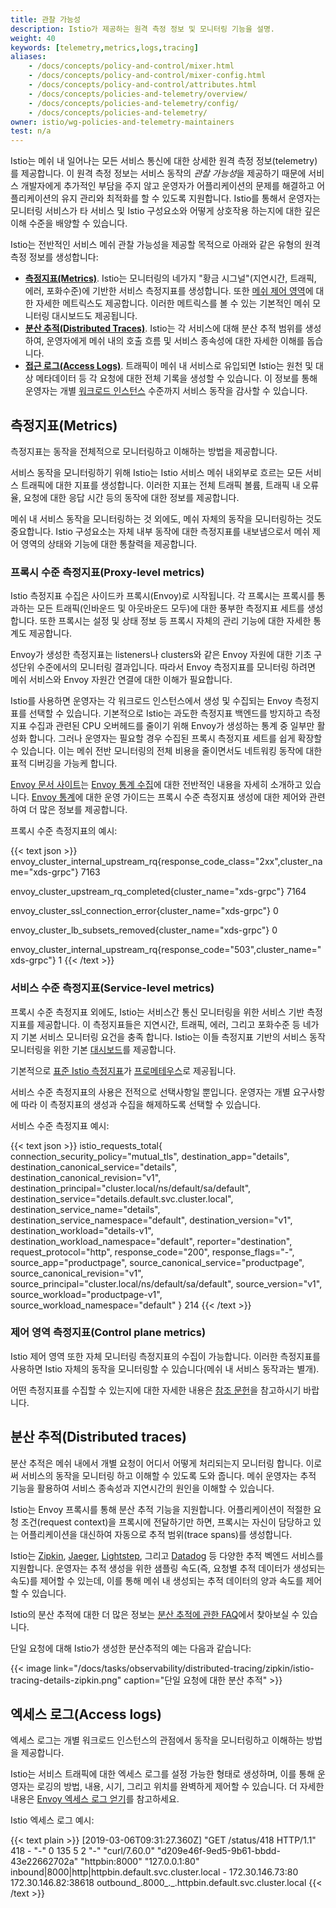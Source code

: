 ```yaml
---
title: 관찰 가능성
description: Istio가 제공하는 원격 측정 정보 및 모니터링 기능을 설명.
weight: 40
keywords: [telemetry,metrics,logs,tracing]
aliases:
    - /docs/concepts/policy-and-control/mixer.html
    - /docs/concepts/policy-and-control/mixer-config.html
    - /docs/concepts/policy-and-control/attributes.html
    - /docs/concepts/policies-and-telemetry/overview/
    - /docs/concepts/policies-and-telemetry/config/
    - /docs/concepts/policies-and-telemetry/
owner: istio/wg-policies-and-telemetry-maintainers
test: n/a
---
```


Istio는 메쉬 내 일어나는 모든 서비스 통신에 대한 상세한 원격 측정 정보(telemetry)를 제공합니다. 이 원격 측정 정보는 서비스 동작의 *관찰 가능성*을 제공하기 때문에 
서비스 개발자에게 추가적인 부담을 주지 않고 운영자가 어플리케이션의 문제를 해결하고 어플리케이션의 유지 관리와 최적화를 할 수 있도록 지원합니다. Istio를 통해서 운영자는 
모니터링 서비스가 타 서비스 및 Istio 구성요소와 어떻게 상호작용 하는지에 대한 깊은 이해 수준을 배양할 수 있습니다.

Istio는 전반적인 서비스 메쉬 관찰 가능성을 제공할 목적으로 아래와 같은 유형의 원격 측정 정보를 생성합니다:

- [**측정지표(Metrics)**](#metrics). Istio는 모니터링의 네가지 "황금 시그널"(지연시간, 트래픽, 에러, 포화수준)에 기반한 서비스 측정지표를 생성합니다. 
  또한 [메쉬 제어 영역](/docs/ops/deployment/architecture/)에 대한 자세한 메트릭스도 제공합니다. 이러한 메트릭스를 볼 수 있는 기본적인 메쉬 모니터링 대시보드도 
  제공됩니다.  
- [**분산 추적(Distributed Traces)**](#distributed-traces). Istio는 각 서비스에 대해 분산 추적 범위를 생성하여, 운영자에게 메쉬 내의 호출 흐름 및 
  서비스 종속성에 대한 자세한 이해를 돕습니다.
- [**접근 로그(Access Logs)**](#access-logs). 트래픽이 메쉬 내 서비스로 유입되면 Istio는 원천 및 대상 메타데이터 등 각 요청에 대한 전체 기록을 생성할 수 
  있습니다. 이 정보를 통해 운영자는 개별 [워크로드 인스턴스](/docs/reference/glossary/#workload-instance) 수준까지 서비스 동작을 감사할 수 있습니다. 

## 측정지표(Metrics)

측정지표는 동작을 전체적으로 모니터링하고 이해하는 방법을 제공합니다.

서비스 동작을 모니터링하기 위해 Istio는 Istio 서비스 메쉬 내외부로 흐르는 모든 서비스 트래픽에 대한 지표를 생성합니다. 이러한 지표는 전체 트래픽 볼륨, 트래픽 내 
오류율, 요청에 대한 응답 시간 등의 동작에 대한 정보를 제공합니다. 

메쉬 내 서비스 동작을 모니터링하는 것 외에도, 메쉬 자체의 동작을 모니터링하는 것도 중요합니다. Istio 구성요소는 자체 내부 동작에 대한 측정지표를 내보냄으로서 
메쉬 제어 영역의 상태와 기능에 대한 통찰력을 제공합니다.

### 프록시 수준 측정지표(Proxy-level metrics)

Istio 측정지표 수집은 사이드카 프록시(Envoy)로 시작됩니다. 각 프록시는 프록시를 통과하는 모든 트래픽(인바운드 및 아웃바운드 모두)에 대한 풍부한 측정지표 세트를 
생성합니다. 또한 프록시는 설정 및 상태 정보 등 프록시 자체의 관리 기능에 대한 자세한 통계도 제공합니다.

Envoy가 생성한 측정지표는 listeners나 clusters와 같은 Envoy 자원에 대한 기초 구성단위 수준에서의 모니터링 결과입니다. 따라서 Envoy 측정지표를 모니터링 
하려면 메쉬 서비스와 Envoy 자원간 연결에 대한 이해가 필요합니다.

Istio를 사용하면 운영자는 각 워크로드 인스턴스에서 생성 및 수집되는 Envoy 측정지표를 선택할 수 있습니다. 기본적으로 Istio는 과도한 측정지표 백엔드를 방지하고 
측정지표 수집과 관련된 CPU 오버헤드를 줄이기 위해 Envoy가 생성하는 통계 중 일부만 활성화 합니다. 그러나 운영자는 필요할 경우 수집된 프록시 측정지표 세트를 쉽게 
확장할 수 있습니다. 이는 메쉬 전반 모니터링의 전체 비용을 줄이면서도 네트워킹 동작에 대한 표적 디버깅을 가능케 합니다.

[Envoy 문서 사이트](https://www.envoyproxy.io/docs/envoy/latest/)는 [Envoy 통계 수집](https://www.envoyproxy.io/docs/envoy/latest/intro/arch_overview/observability/statistics.html?highlight=statistics)에 대한 전반적인 내용을 자세히 소개하고 있습니다. 
[Envoy 통계](/docs/ops/configuration/telemetry/envoy-stats/)에 대한 운영 가이드는 프록시 수준 측정지표 생성에 대한 제어와 관련하여 더 많은 정보를 
제공합니다.

프록시 수준 측정지표의 예시:

{{< text json >}}
envoy_cluster_internal_upstream_rq{response_code_class="2xx",cluster_name="xds-grpc"} 7163

envoy_cluster_upstream_rq_completed{cluster_name="xds-grpc"} 7164

envoy_cluster_ssl_connection_error{cluster_name="xds-grpc"} 0

envoy_cluster_lb_subsets_removed{cluster_name="xds-grpc"} 0

envoy_cluster_internal_upstream_rq{response_code="503",cluster_name="xds-grpc"} 1
{{< /text >}}

### 서비스 수준 측정지표(Service-level metrics)

프록시 수준 측정지표 외에도, Istio는 서비스간 통신 모니터링을 위한 서비스 기반 측정지표를 제공합니다. 이 측정지표들은 지연시간, 트래픽, 에러, 그리고 포화수준 등 
네가지 기본 서비스 모니터링 요건을 충족 합니다. Istio는 이들 측정지표 기반의 서비스 동작 모니터링을 위한 기본 [대시보드](/docs/tasks/observability/metrics/using-istio-dashboard/)를 제공합니다.
 
기본적으로 [표준 Istio 측정지표](/docs/reference/config/metrics/)가 [프로메테우스](/docs/ops/integrations/prometheus/)로 제공됩니다.

서비스 수준 측정지표의 사용은 전적으로 선택사항일 뿐입니다. 운영자는 개별 요구사항에 따라 이 측정지표의 생성과 수집을 해제하도록 선택할 수 있습니다. 

서비스 수준 측정지표 예시:

{{< text json >}}
istio_requests_total{
  connection_security_policy="mutual_tls",
  destination_app="details",
  destination_canonical_service="details",
  destination_canonical_revision="v1",
  destination_principal="cluster.local/ns/default/sa/default",
  destination_service="details.default.svc.cluster.local",
  destination_service_name="details",
  destination_service_namespace="default",
  destination_version="v1",
  destination_workload="details-v1",
  destination_workload_namespace="default",
  reporter="destination",
  request_protocol="http",
  response_code="200",
  response_flags="-",
  source_app="productpage",
  source_canonical_service="productpage",
  source_canonical_revision="v1",
  source_principal="cluster.local/ns/default/sa/default",
  source_version="v1",
  source_workload="productpage-v1",
  source_workload_namespace="default"
} 214
{{< /text >}}

### 제어 영역 측정지표(Control plane metrics)

Istio 제어 영역 또한 자체 모니터링 측정지표의 수집이 가능합니다. 이러한 측정지표를 사용하면 Istio 자체의 동작을 모니터링할 수 있습니다(메쉬 내 서비스 동작과는 
별개). 

어떤 측정지표를 수집할 수 있는지에 대한 자세한 내용은 [참조 문헌](/docs/reference/commands/pilot-discovery/#metrics)을 참고하시기 바랍니다.

## 분산 추적(Distributed traces)

분산 추적은 메쉬 내에서 개별 요청이 어디서 어떻게 처리되는지 모니터링 합니다. 이로써 서비스의 동작을 모니터링 하고 이해할 수 있도록 도와 줍니다. 
메쉬 운영자는 추적 기능을 활용하여 서비스 종속성과 지연시간의 원인을 이해할 수 있습니다. 

Istio는 Envoy 프록시를 통해 분산 추적 기능을 지원합니다. 어플리케이션이 적절한 요청 조건(request context)을 프록시에 전달하기만 하면, 
프록시는 자신이 담당하고 있는 어플리케이션을 대신하여 자동으로 추적 범위(trace spans)를 생성합니다.

Istio는 [Zipkin](/docs/tasks/observability/distributed-tracing/zipkin/),
[Jaeger](/docs/tasks/observability/distributed-tracing/jaeger/), [Lightstep](/docs/tasks/observability/distributed-tracing/lightstep/), 그리고 [Datadog](https://www.datadoghq.com/blog/monitor-istio-with-datadog/) 등 다양한 추적 벡엔드 서비스를 
지원합니다. 운영자는 추적 생성을 위한 샘플링 속도(즉, 요청별 추적 데이터가 생성되는 속도)를 제어할 수 있는데, 이를 통해 메쉬 내 생성되는 추적 데이터의 
양과 속도를 제어할 수 있습니다.

Istio의 분산 추적에 대한 더 많은 정보는 [분산 추적에 관한 FAQ](/about/faq/#distributed-tracing)에서 찾아보실 수 있습니다.

단일 요청에 대해 Istio가 생성한 분산추적의 예는 다음과 같습니다:

{{< image link="/docs/tasks/observability/distributed-tracing/zipkin/istio-tracing-details-zipkin.png" caption="단일 요청에 대한 분산 추적" >}}

## 엑세스 로그(Access logs)

엑세스 로그는 개별 워크로드 인스턴스의 관점에서 동작을 모니터링하고 이해하는 방법을 제공합니다.

Istio는 서비스 트래픽에 대한 엑세스 로그를 설정 가능한 형태로 생성하며, 이를 통해 운영자는 로깅의 방법, 내용, 시기, 그리고 위치를 완벽하게 
제어할 수 있습니다. 더 자세한 내용은 [Envoy 엑세스 로그 얻기](/docs/tasks/observability/logs/access-log/)를 참고하세요.

Istio 엑세스 로그 예시:

{{< text plain >}}
[2019-03-06T09:31:27.360Z] "GET /status/418 HTTP/1.1" 418 - "-" 0 135 5 2 "-" "curl/7.60.0" "d209e46f-9ed5-9b61-bbdd-43e22662702a" "httpbin:8000" "127.0.0.1:80" inbound|8000|http|httpbin.default.svc.cluster.local - 172.30.146.73:80 172.30.146.82:38618 outbound_.8000_._.httpbin.default.svc.cluster.local
{{< /text >}}
